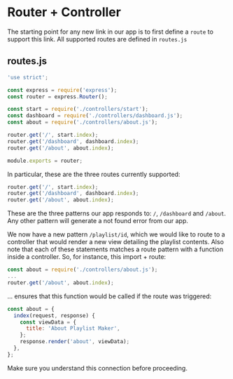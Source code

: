 # Router + Controller

The starting point for any new link in our app is to first define a `route` to support this link. All supported routes are defined in `routes.js`

## routes.js

~~~js
'use strict';

const express = require('express');
const router = express.Router();

const start = require('./controllers/start');
const dashboard = require('./controllers/dashboard.js');
const about = require('./controllers/about.js');

router.get('/', start.index);
router.get('/dashboard', dashboard.index);
router.get('/about', about.index);

module.exports = router;
~~~

In particular, these are the three routes currently supported:

~~~js
router.get('/', start.index);
router.get('/dashboard', dashboard.index);
router.get('/about', about.index);
~~~

These are the three patterns our app responds to: `/`, `/dashboard` and `/about`. Any other pattern will generate a not found error from our app.

We now have a new pattern `/playlist/id`, which we would like to route to a controller that would render a new view detailing the playlist contents. Also note that each of these statements matches a route pattern with a function inside a controller. So, for instance, this import + route:

~~~js
const about = require('./controllers/about.js');
...
router.get('/about', about.index);
~~~

... ensures that this function would be called if the route was triggered:

~~~js
const about = {
  index(request, response) {
    const viewData = {
      title: 'About Playlist Maker',
    };
    response.render('about', viewData);
  },
};
~~~

Make sure you understand this connection before proceeding.

